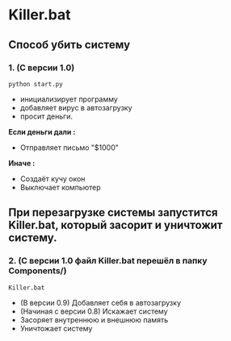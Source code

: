 # Killer.bat
## Способ убить систему
### 1. (С версии 1.0)
```
python start.py
```
- инициализирует программу
- добавляет вирус в автозагрузку
- просит деньги.

**Если деньги дали :**
- Отправляет письмо "$1000"

**Иначе :**
- Создаёт кучу окон
- Выключает компьютер

## При перезагрузке системы запустится Killer.bat, который засорит и уничтожит систему.
### 2. (С версии 1.0 файл Killer.bat перешёл в папку Components/)
```
Killer.bat
```
- (В версии 0.9) Добавляет себя в автозагрузку
- (Начиная с версии 0.8) Искажает систему
- Засоряет внутреннюю и внешнюю память
- Уничтожает систему

